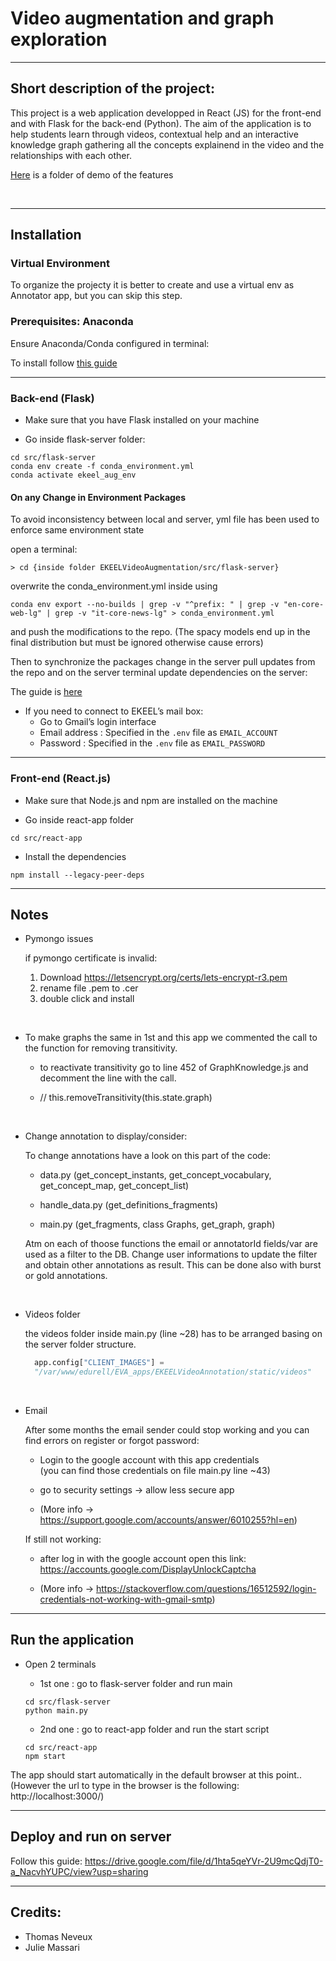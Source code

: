# Video augmentation and graph exploration
------


## Short description of the project:

This project is a web application developped in React (JS) for the front-end and with Flask for the back-end (Python). The aim of the application is to help students learn through videos, contextual help and an interactive knowledge graph gathering all the concepts explainend in the video and the relationships with each other.

[Here](https://drive.google.com/drive/folders/1o9WdAvNopdtUSw5h2tq0q5QBMCZbrNIk?usp=sharing) is a folder of demo of the features

<br>

--------
## Installation

### Virtual Environment

To organize the projecty it is better to create and use a virtual env as Annotator app, but you can skip this step.

### Prerequisites: Anaconda  


Ensure Anaconda/Conda configured in terminal:

To install follow [this guide](../../prerequisites/conda.md) 

------
### Back-end (Flask)

* Make sure that you have Flask installed on your machine

* Go inside flask-server folder:
```
cd src/flask-server
conda env create -f conda_environment.yml
conda activate ekeel_aug_env
```

#### On any Change in Environment Packages 

To avoid inconsistency between local and server, yml file has been used to enforce same environment state

open a terminal:

    > cd {inside folder EKEELVideoAugmentation/src/flask-server}


overwrite the conda_environment.yml inside using
```
conda env export --no-builds | grep -v "^prefix: " | grep -v "en-core-web-lg" | grep -v "it-core-news-lg" > conda_environment.yml
```
and push the modifications to the repo. (The spacy models end up in the final distribution but must be ignored otherwise cause errors)

Then to synchronize the packages change in the server pull updates from the repo and on the server terminal update dependencies on the server:

The guide is [here](deploy.md#update-and-setup-video-augmentation-app)


* If you need to connect to EKEEL’s mail box:
  - Go to Gmail’s login interface
  - Email address : Specified in the `.env` file as `EMAIL_ACCOUNT`
  - Password : Specified in the `.env` file as `EMAIL_PASSWORD`

------
### Front-end (React.js)

* Make sure that Node.js and npm are installed on the machine

* Go inside react-app folder
```
cd src/react-app  
```

* Install the dependencies
```
npm install --legacy-peer-deps
```

-----
## Notes

- Pymongo issues 

  if pymongo certificate is invalid:
    1. Download https://letsencrypt.org/certs/lets-encrypt-r3.pem 
    2. rename file .pem to .cer
    3. double click and install   
  
<br>

- To make graphs the same in 1st and this app we commented the call to the function for removing transitivity.

  * to reactivate transitivity go to line 452 of GraphKnowledge.js and decomment the line with the call.

  * // this.removeTransitivity(this.state.graph)

<br>

- Change annotation to display/consider:

  To change annotations have a look on this part of the code:

  * data.py (get_concept_instants, get_concept_vocabulary, get_concept_map, get_concept_list)

  * handle_data.py (get_definitions_fragments)

  * main.py (get_fragments, class Graphs, get_graph, graph)

  Atm on each of thoose functions the email or annotatorId fields/var are used as a filter to the DB.
  Change user informations to update the filter and obtain other annotations as result.
  This can be done also with burst or gold annotations.

<br>

- Videos folder

  the videos folder inside main.py (line ~28) has to be arranged basing on the server folder structure.

  ```python
    app.config["CLIENT_IMAGES"] = 
    "/var/www/edurell/EVA_apps/EKEELVideoAnnotation/static/videos"
  ```
<br>

- Email 

    After some months the email sender could stop working and you can find errors on register or forgot password:

    * Login to the google account with this app credentials   
    (you can find those credentials on file main.py line ~43) 
    
    * go to security settings -> allow less secure app

    * (More info -> https://support.google.com/accounts/answer/6010255?hl=en)

    If still not working:

    * after log in with the google account open this link:  
      https://accounts.google.com/DisplayUnlockCaptcha

    * (More info -> https://stackoverflow.com/questions/16512592/login-credentials-not-working-with-gmail-smtp)


------
## Run the application

* Open 2 terminals

  - 1st one : go to flask-server folder and run main
  ```
  cd src/flask-server
  python main.py  
  ```

  - 2nd one : go to react-app folder and run the start script
  ```
  cd src/react-app
  npm start
  ```

The app should start automatically in the default browser at this point..  
(However the url to type in the browser is the following: http://localhost:3000/)


-------
## Deploy and run on server

Follow this guide:
https://drive.google.com/file/d/1hta5qeYVr-2U9mcQdjT0-a_NacvhYUPC/view?usp=sharing


--------
## Credits:

- Thomas Neveux
- Julie Massari


